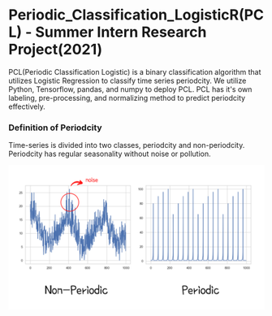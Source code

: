 # Periodic_Classification_LogisticR(PCL) - Summer Intern Research Project(2021)

PCL(Periodic Classification Logistic) is a binary classification algorithm that utilizes Logistic Regression to classify time series periodcity. We utilize Python, Tensorflow, pandas, and numpy to deploy PCL. PCL has it's own labeling, pre-processing, and normalizing method to predict periodcity effectively.

### Definition of Periodcity

Time-series is divided into two classes, periodcity and non-periodcity. Periodcity has regular seasonality without noise or pollution. 

![Watch the video](resource1.png)
